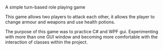 A simple turn-based role playing game

This game allows two players to attack each other, it allows the player to change armour and weapons and use health potions.

The purpose of this game was to practice C# and WPF gui. Experimenting with more than one GUI window and becoming
more comfortable with the interaction of classes within the project.
